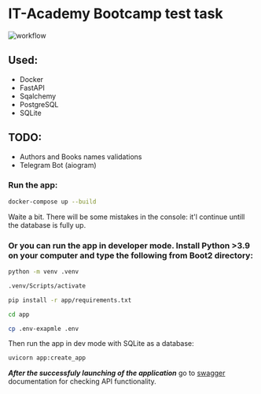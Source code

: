 
# IT-Academy Bootcamp test task
![workflow](https://github.com/EugeneDenkevich/Boot2/actions/workflows/main.yml/badge.svg)

## Used:
- Docker
- FastAPI
- Sqalchemy
- PostgreSQL
- SQLite

## TODO:
- Authors and Books names validations
- Telegram Bot (aiogram)

### Run the app:
```bash
docker-compose up --build
```
Waite a bit. There will be some mistakes in the console: it'l continue untill the database is fully up.

### Or you can run the app in developer mode. Install Python >3.9 on your computer and type the following from Boot2 directory:
```bash
python -m venv .venv
```
```bash
.venv/Scripts/activate
```
```bash
pip install -r app/requirements.txt
```
```bash
cd app
```
```bash
cp .env-exapmle .env
```
Then run the app in dev mode with SQLite as a database:
```bash
uvicorn app:create_app
```


***After the successfuly launching of the application*** go to [swagger](http://127.0.0.1:8000/swagger) documentation for checking API functionality.